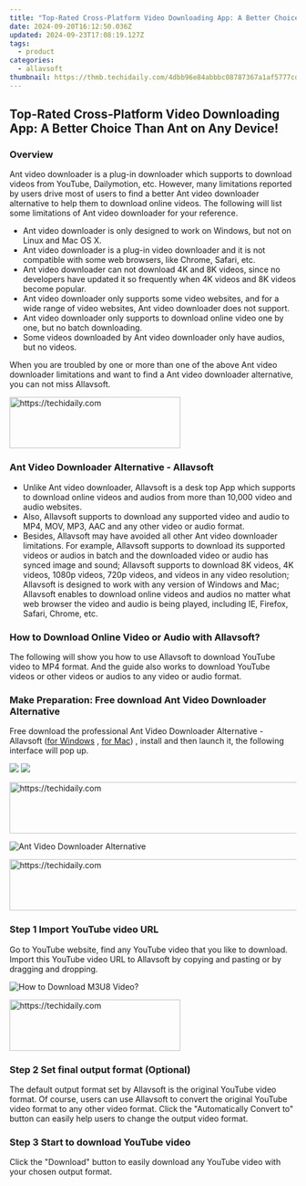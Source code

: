 ```yaml
---
title: "Top-Rated Cross-Platform Video Downloading App: A Better Choice Than Ant on Any Device!"
date: 2024-09-20T16:12:50.036Z
updated: 2024-09-23T17:08:19.127Z
tags:
  - product
categories:
  - allavsoft
thumbnail: https://thmb.techidaily.com/4dbb96e84abbbc08787367a1af5777cd4560a19b1ed332d7a4f64409037b9669.jpg
---
```


## Top-Rated Cross-Platform Video Downloading App: A Better Choice Than Ant on Any Device!

### Overview

Ant video downloader is a plug-in downloader which supports to download videos from YouTube, Dailymotion, etc. However, many limitations reported by users drive most of users to find a better Ant video downloader alternative to help them to download online videos. The following will list some limitations of Ant video downloader for your reference.

* Ant video downloader is only designed to work on Windows, but not on Linux and Mac OS X.
* Ant video downloader is a plug-in video downloader and it is not compatible with some web browsers, like Chrome, Safari, etc.
* Ant video downloader can not download 4K and 8K videos, since no developers have updated it so frequently when 4K videos and 8K videos become popular.
* Ant video downloader only supports some video websites, and for a wide range of video websites, Ant video downloader does not support.
* Ant video downloader only supports to download online video one by one, but no batch downloading.
* Some videos downloaded by Ant video downloader only have audios, but no videos.

When you are troubled by one or more than one of the above Ant video downloader limitations and want to find a Ant video downloader alternative, you can not miss Allavsoft.

<!-- affiliate ads begin -->
<a href="https://aligracehair.sjv.io/c/5597632/1884017/19272" target="_top" id="1884017">
  <img src="//a.impactradius-go.com/display-ad/19272-1884017" border="0" alt="https://techidaily.com" width="300" height="90"/>
</a>
<img height="0" width="0" src="https://aligracehair.sjv.io/i/5597632/1884017/19272" style="position:absolute;visibility:hidden;" border="0" />
<!-- affiliate ads end -->

### Ant Video Downloader Alternative - Allavsoft

* Unlike Ant video downloader, Allavsoft is a desk top App which supports to download online videos and audios from more than 10,000 video and audio websites.
* Also, Allavsoft supports to download any supported video and audio to MP4, MOV, MP3, AAC and any other video or audio format.
* Besides, Allavsoft may have avoided all other Ant video downloader limitations. For example, Allavsoft supports to download its supported videos or audios in batch and the downloaded video or audio has synced image and sound; Allavsoft supports to download 8K videos, 4K videos, 1080p videos, 720p videos, and videos in any video resolution; Allavsoft is designed to work with any version of Windows and Mac; Allavsoft enables to download online videos and audios no matter what web browser the video and audio is being played, including IE, Firefox, Safari, Chrome, etc.

### How to Download Online Video or Audio with Allavsoft?

The following will show you how to use Allavsoft to download YouTube video to MP4 format. And the guide also works to download YouTube videos or other videos or audios to any video or audio format.

### Make Preparation: Free download Ant Video Downloader Alternative

Free download the professional Ant Video Downloader Alternative - Allavsoft ([for Windows](https://tools.techidaily.com/allavsoft/products/) , [for Mac](https://tools.techidaily.com/allavsoft/products/)) , install and then launch it, the following interface will pop up.

[![](https://www.allavsoft.com/how-to/../images/how-to/free-download-win.jpg)](https://tools.techidaily.com/allavsoft/products/) [![](https://www.allavsoft.com/how-to/../images/how-to/free-download-mac.jpg)](https://tools.techidaily.com/allavsoft/products/)

<!-- affiliate ads begin -->
<a href="https://appsumo.8odi.net/c/5597632/2123727/7443" target="_top" id="2123727">
  <img src="//a.impactradius-go.com/display-ad/7443-2123727" border="0" alt="https://techidaily.com" width="728" height="90"/>
</a>
<img height="0" width="0" src="https://appsumo.8odi.net/i/5597632/2123727/7443" style="position:absolute;visibility:hidden;" border="0" />
<!-- affiliate ads end -->

![Ant Video Downloader Alternative](https://www.allavsoft.com/how-to/../images/allavsoft/screen-shot-600.jpg)

<!-- affiliate ads begin -->
<a href="https://oneplusfr.sjv.io/c/5597632/1622438/14044" target="_top" id="1622438">
  <img src="//a.impactradius-go.com/display-ad/14044-1622438" border="0" alt="https://techidaily.com" width="728" height="90"/>
</a>
<img height="0" width="0" src="https://oneplusfr.sjv.io/i/5597632/1622438/14044" style="position:absolute;visibility:hidden;" border="0" />
<!-- affiliate ads end -->

### Step 1 Import YouTube video URL

Go to YouTube website, find any YouTube video that you like to download. Import this YouTube video URL to Allavsoft by copying and pasting or by dragging and dropping.

![How to Download M3U8 Video?](https://www.allavsoft.com/how-to/../images/how-to/download-rtmp-video/download-rtmp-video.jpg)

<!-- affiliate ads begin -->
<a href="https://laganoo.pxf.io/c/5597632/1528689/16446" target="_top" id="1528689">
  <img src="//a.impactradius-go.com/display-ad/16446-1528689" border="0" alt="https://techidaily.com" width="300" height="90"/>
</a>
<img height="0" width="0" src="https://laganoo.pxf.io/i/5597632/1528689/16446" style="position:absolute;visibility:hidden;" border="0" />
<!-- affiliate ads end -->

### Step 2 Set final output format (Optional)

The default output format set by Allavsoft is the original YouTube video format. Of course, users can use Allavsoft to convert the original YouTube video format to any other video format. Click the "Automatically Convert to" button can easily help users to change the output video format.

### Step 3 Start to download YouTube video

Click the "Download" button to easily download any YouTube video with your chosen output format.

<ins class="adsbygoogle"
     style="display:block"
     data-ad-format="autorelaxed"
     data-ad-client="ca-pub-7571918770474297"
     data-ad-slot="1223367746"></ins>

<ins class="adsbygoogle"
     style="display:block"
     data-ad-client="ca-pub-7571918770474297"
     data-ad-slot="8358498916"
     data-ad-format="auto"
     data-full-width-responsive="true"></ins>




